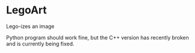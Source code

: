 # LegoArt
Lego-izes an image

Python program should work fine, but the C++ version has recently broken and is currently being fixed.
